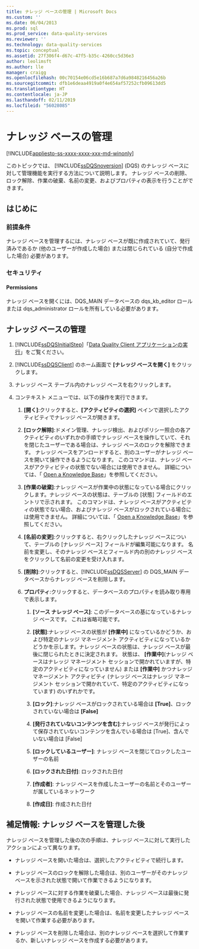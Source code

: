 ```yaml
---
title: ナレッジ ベースの管理 | Microsoft Docs
ms.custom: ''
ms.date: 06/04/2013
ms.prod: sql
ms.prod_service: data-quality-services
ms.reviewer: ''
ms.technology: data-quality-services
ms.topic: conceptual
ms.assetid: 27f306f4-d67c-47f5-b35c-4260cc5d36e3
author: leolimsft
ms.author: lle
manager: craigg
ms.openlocfilehash: 00c70154e06cd5e16b687a7d6a9848216456a26b
ms.sourcegitcommit: dfb1e6deaa4919a0f4e654af57252cfb09613dd5
ms.translationtype: HT
ms.contentlocale: ja-JP
ms.lasthandoff: 02/11/2019
ms.locfileid: "56028085"
---
```

# <a name="manage-a-knowledge-base"></a>ナレッジ ベースの管理

[!INCLUDE[appliesto-ss-xxxx-xxxx-xxx-md-winonly](../includes/appliesto-ss-xxxx-xxxx-xxx-md-winonly.md)]

  このトピックでは、 [!INCLUDE[ssDQSnoversion](../includes/ssdqsnoversion-md.md)] (DQS) のナレッジ ベースに対して管理機能を実行する方法について説明します。 ナレッジ ベースの削除、ロック解除、作業の破棄、名前の変更、およびプロパティの表示を行うことができます。  
  
##  <a name="BeforeYouBegin"></a> はじめに  
  
###  <a name="Prerequisites"></a> 前提条件  
 ナレッジ ベースを管理するには、ナレッジ ベースが既に作成されていて、発行済みであるか (他のユーザーが作成した場合) または閉じられている (自分で作成した場合) 必要があります。  
  
###  <a name="Security"></a> セキュリティ  
  
####  <a name="Permissions"></a> Permissions  
 ナレッジ ベースを開くには、DQS_MAIN データベースの dqs_kb_editor ロールまたは dqs_administrator ロールを所有している必要があります。  
  
##  <a name="Manage"></a> ナレッジ ベースの管理  
  
1.  [!INCLUDE[ssDQSInitialStep](../includes/ssdqsinitialstep-md.md)]「[Data Quality Client アプリケーションの実行](../data-quality-services/run-the-data-quality-client-application.md)」をご覧ください。  
  
2.  [!INCLUDE[ssDQSClient](../includes/ssdqsclient-md.md)] のホーム画面で **[ナレッジ ベースを開く]** をクリックします。  
  
3.  ナレッジ ベース テーブル内のナレッジ ベースを右クリックします。  
  
4.  コンテキスト メニューでは、以下の操作を実行できます。  
  
    1.  **[開く]**:クリックすると、**[アクティビティの選択]** ペインで選択したアクティビティでナレッジ ベースが開きます。  
  
    2.  **[ロック解除]**:ドメイン管理、ナレッジ検出、およびポリシー照合の各アクティビティのいずれかの手順でナレッジ ベースを操作していて、それを閉じたユーザーである場合は、ナレッジ ベースのロックを解除できます。 ナレッジ ベースをアンロードすると、別のユーザーがナレッジ ベースを開いて操作できるようになります。 このコマンドは、ナレッジ ベースがアクティビティの状態でない場合には使用できません。 詳細については、「 [Open a Knowledge Base](../data-quality-services/open-a-knowledge-base.md)」を参照してください。  
  
    3.  **[作業の破棄]**:ナレッジ ベースが作業中の状態になっている場合にクリックします。ナレッジ ベースの状態は、テーブルの [状態] フィールドのエントリで示されます。 このコマンドは、ナレッジ ベースがアクティビティの状態でない場合、およびナレッジ ベースがロックされている場合には使用できません。 詳細については、「 [Open a Knowledge Base](../data-quality-services/open-a-knowledge-base.md)」を参照してください。  
  
    4.  **[名前の変更]**:クリックすると、右クリックしたナレッジ ベースについて、テーブルの [ナレッジ ベース] フィールドが編集可能になります。 名前を変更し、そのナレッジ ベースとフィールド内の別のナレッジ ベースをクリックして名前の変更を受け入れます。  
  
    5.  **[削除]**:クリックすると、[!INCLUDE[ssDQSServer](../includes/ssdqsserver-md.md)] の DQS_MAIN データベースからナレッジ ベースを削除します。  
  
    6.  **プロパティ**:クリックすると、データベースのプロパティを読み取り専用で表示します。  
  
        1.  **[ソース ナレッジ ベース]**: このデータベースの基になっているナレッジ ベースです。 これは省略可能です。  
  
        2.  **[状態]**:ナレッジ ベースの状態が **[作業中]** になっているかどうか、および特定のナレッジ マネージメント アクティビティになっているかどうかを示します。ナレッジ ベースの状態は、ナレッジ ベースが最後に閉じられたときに決定されます。 状態は、 **[作業中]**(ナレッジ ベースはナレッジ マネージメント セッションで開かれていますが、特定のアクティビティになっていません) または **[作業中]** かつナレッジ マネージメント アクティビティ (ナレッジ ベースはナレッジ マネージメント セッションで開かれていて、特定のアクティビティになっています) のいずれかです。  
  
        3.  **[ロック]**:ナレッジ ベースがロックされている場合は **[True]**、ロックされていない場合は **[False]**  
  
        4.  **[発行されていないコンテンツを含む]**:ナレッジ ベースが発行によって保存されていないコンテンツを含んでいる場合は [True]、含んでいない場合は [False]  
  
        5.  **[ロックしているユーザー]**: ナレッジ ベースを閉じてロックしたユーザーの名前  
  
        6.  **[ロックされた日付]**: ロックされた日付  
  
        7.  **[作成者]**: ナレッジ ベースを作成したユーザーの名前とそのユーザーが属しているネットワーク  
  
        8.  **[作成日]**: 作成された日付  
  
##  <a name="FollowUp"></a>補足情報: ナレッジ ベースを管理した後  
 ナレッジ ベースを管理した後の次の手順は、ナレッジ ベースに対して実行したアクションによって異なります。  
  
-   ナレッジ ベースを開いた場合は、選択したアクティビティで続行します。  
  
-   ナレッジ ベースのロックを解除した場合は、別のユーザーがそのナレッジ ベースを示された状態で開いて作業できるようになります。  
  
-   ナレッジ ベースに対する作業を破棄した場合、ナレッジ ベースは最後に発行された状態で使用できるようになります。  
  
-   ナレッジ ベースの名前を変更した場合は、名前を変更したナレッジ ベースを開いて作業する必要があります。  
  
-   ナレッジ ベースを削除した場合は、別のナレッジ ベースを選択して作業するか、新しいナレッジ ベースを作成する必要があります。  
  
  
